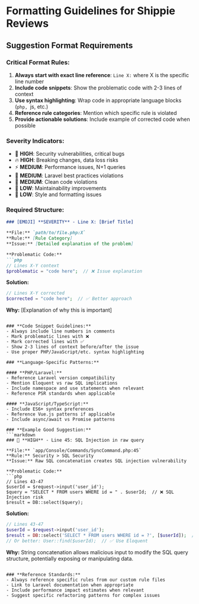 # Formatting Guidelines for Shippie Reviews

## Suggestion Format Requirements

### **Critical Format Rules:**
1. **Always start with exact line reference**: `Line X:` where X is the specific line number
2. **Include code snippets**: Show the problematic code with 2-3 lines of context
3. **Use syntax highlighting**: Wrap code in appropriate language blocks (```php, ```js, etc.)
4. **Reference rule categories**: Mention which specific rule is violated
5. **Provide actionable solutions**: Include example of corrected code when possible

### **Severity Indicators:**
- 🚨 **HIGH**: Security vulnerabilities, critical bugs
- 🔥 **HIGH**: Breaking changes, data loss risks  
- ⚡ **MEDIUM**: Performance issues, N+1 queries
- 🎯 **MEDIUM**: Laravel best practices violations
- 🧹 **MEDIUM**: Clean code violations
- 🔧 **LOW**: Maintainability improvements
- 💄 **LOW**: Style and formatting issues

### **Required Structure:**
```markdown
### [EMOJI] **SEVERITY** - Line X: [Brief Title]

**File:** `path/to/file.php:X`
**Rule:** [Rule Category] 
**Issue:** [Detailed explanation of the problem]

**Problematic Code:**
```php
// Lines X-Y context
$problematic = "code here";  // ❌ Issue explanation
```

**Solution:**
```php
// Lines X-Y corrected
$corrected = "code here";  // ✅ Better approach
```

**Why:** [Explanation of why this is important]
```

### **Code Snippet Guidelines:**
- Always include line numbers in comments
- Mark problematic lines with ❌ 
- Mark corrected lines with ✅
- Show 2-3 lines of context before/after the issue
- Use proper PHP/JavaScript/etc. syntax highlighting

### **Language-Specific Patterns:**

#### **PHP/Laravel:**
- Reference Laravel version compatibility
- Mention Eloquent vs raw SQL implications
- Include namespace and use statements when relevant
- Reference PSR standards when applicable

#### **JavaScript/TypeScript:**
- Include ES6+ syntax preferences
- Reference Vue.js patterns if applicable
- Include async/await vs Promise patterns

### **Example Good Suggestion:**
```markdown
### 🚨 **HIGH** - Line 45: SQL Injection in raw query

**File:** `app/Console/Commands/SyncCommand.php:45`
**Rule:** Security > SQL Security
**Issue:** Raw SQL concatenation creates SQL injection vulnerability

**Problematic Code:**
```php
// Lines 43-47
$userId = $request->input('user_id');
$query = "SELECT * FROM users WHERE id = " . $userId;  // ❌ SQL Injection risk
$result = DB::select($query);
```

**Solution:**
```php
// Lines 43-47  
$userId = $request->input('user_id');
$result = DB::select('SELECT * FROM users WHERE id = ?', [$userId]);  // ✅ Safe parameter binding
// Or better: User::find($userId);  // ✅ Use Eloquent
```

**Why:** String concatenation allows malicious input to modify the SQL query structure, potentially exposing or manipulating data.
```

### **Reference Standards:**
- Always reference specific rules from our custom rule files
- Link to Laravel documentation when appropriate  
- Include performance impact estimates when relevant
- Suggest specific refactoring patterns for complex issues 